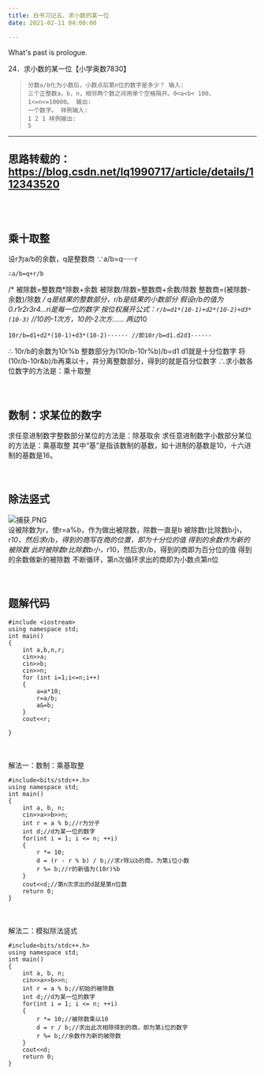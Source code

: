 ```yaml
---
title: 白书习记五、求小数的某一位
date: 2021-02-11 04:00:00

---
```

What's past is prologue.

<!--more-->

 24．求小数的某一位【小学奥数7830】

>     分数a/b化为小数后，小数点后第n位的数字是多少？ 输入:
>     三个正整数a，b，n，相邻两个数之间用单个空格隔开。0<a<b< 100，1<=n<=10000。 输出:
>     一个数字。 样例输入:
>     1 2 1 样例输出:
>     5


----------

思路转载的：https://blog.csdn.net/lq1990717/article/details/112343520
----------


<br>
<br>

乘十取整
----

设r为a/b的余数，q是整数商
∵a/b=q······r

    ∴a/b=q+r/b 

/*
被除数=整数商*除数+余数
被除数/除数=整数商+余数/除数
整数商=(被除数-余数)/除数
*/
q是结果的整数部分，r/b是结果的小数部分 
假设r/b的值为0.r1r2r3r4...ri是每一位的数字
按位权展开公式：`r/b=d1*(10-1)+d2*(10-2)+d3*(10-3)` //10的-1次方，10的-2次方……
两边*10  

    10r/b=d1+d2*(10-1)+d3*(10-2)······ //即10r/b=d1.d2d3······

∴
10r/b的余数为10r%b
整数部分为(10r/b-10r%b)/b=d1
d1就是十分位数字
将(10r/b-10r&b)/b再乘以十，并分离整数部分，得到的就是百分位数字
∴求小数各位数字的方法是：乘十取整
<br>
<br>
<br>

数制：求某位的数字
---------

求任意进制数字整数部分某位的方法是：除基取余
求任意进制数字小数部分某位的方法是：乘基取整
其中“基”是指该数制的基数，如十进制的基数是10，十六进制的基数是16。
<br>
<br>
<br>

除法竖式
----
![捕获.PNG][1]
<br>
设被除数为r，使r=a%b，作为做出被除数，除数一直是b
被除数r比除数b小，r*10，然后求r/b，得到的商写在商的位置，即为十分位的值
得到的余数作为新的被除数
此时被除数r比除数b小，r*10，然后求r/b，得到的商即为百分位的值
得到的余数做新的被除数
不断循环，第n次循环求出的商即为小数点第n位
<br>
<br>
<br>

题解代码
----

    #include <iostream>
    using namespace std;
    int main()
    {
    	int a,b,n,r;
    	cin>>a;
    	cin>>b;
    	cin>>n;
    	for (int i=1;i<=n;i++)
    	{
    		a=a*10;
    		r=a/b;
    		a&=b;
    	}
    	cout<<r;
    
    }
<br>
<br>
解法一：数制：乘基取整

    #include<bits/stdc++.h>
    using namespace std;
    int main()
    {
    	int a, b, n;
    	cin>>a>>b>>n;
        int r = a % b;//r为分子
    	int d;//d为某一位的数字
    	for(int i = 1; i <= n; ++i)
    	{
    		r *= 10;
    		d = (r - r % b) / b;//求r除以b的商，为第i位小数
    		r %= b;//r的新值为(10r)%b
    	}
    	cout<<d;//第n次求出的d就是第n位数
    	return 0;
    }
<br>
<br>
解法二：模拟除法竖式

    #include<bits/stdc++.h>
    using namespace std;
    int main()
    {
    	int a, b, n;
    	cin>>a>>b>>n;
    	int r = a % b;//初始的被除数
    	int d;//d为某一位的数字
    	for(int i = 1; i <= n; ++i)
    	{
    		r *= 10;//被除数乘以10
    		d = r / b;//求出此次相除得到的商，即为第i位的数字
    		r %= b;//余数作为新的被除数
    	}
    	cout<<d;
    	return 0;
    }


[1]: https://nololi.com/usr/uploads/2021/02/1612194425.png



